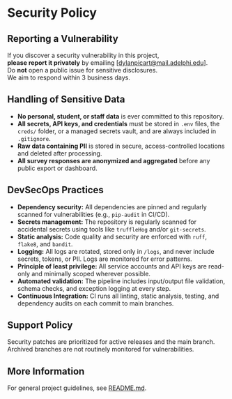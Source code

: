 # Security Policy

## Reporting a Vulnerability

If you discover a security vulnerability in this project,  
**please report it privately** by emailing [dylanpicart@mail.adelphi.edu].  
Do **not** open a public issue for sensitive disclosures.  
We aim to respond within 3 business days.

## Handling of Sensitive Data

- **No personal, student, or staff data** is ever committed to this repository.
- **All secrets, API keys, and credentials** must be stored in `.env` files, the `creds/` folder, or a managed secrets vault, and are always included in `.gitignore`.
- **Raw data containing PII** is stored in secure, access-controlled locations and deleted after processing.
- **All survey responses are anonymized and aggregated** before any public export or dashboard.

## DevSecOps Practices

- **Dependency security:** All dependencies are pinned and regularly scanned for vulnerabilities (e.g., `pip-audit` in CI/CD).
- **Secrets management:** The repository is regularly scanned for accidental secrets using tools like `truffleHog` and/or `git-secrets`.
- **Static analysis:** Code quality and security are enforced with `ruff`, `flake8`, and `bandit`.
- **Logging:** All logs are rotated, stored only in `/logs`, and never include secrets, tokens, or PII. Logs are monitored for error patterns.
- **Principle of least privilege:** All service accounts and API keys are read-only and minimally scoped wherever possible.
- **Automated validation:** The pipeline includes input/output file validation, schema checks, and exception logging at every step.
- **Continuous Integration:** CI runs all linting, static analysis, testing, and dependency audits on each commit to main branches.

## Support Policy

Security patches are prioritized for active releases and the main branch.  
Archived branches are not routinely monitored for vulnerabilities.

## More Information

For general project guidelines, see [README.md](./README.md).
